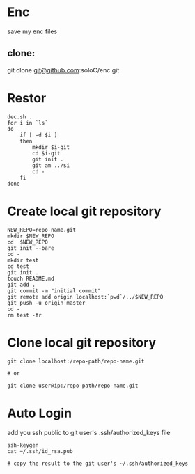 # Enc

save my enc files

## clone:
git clone git@github.com:soloC/enc.git


# Restor
```
dec.sh .
for i in `ls`
do
    if [ -d $i ]
    then
        mkdir $i-git
        cd $i-git
        git init .
        git am ../$i
        cd -
    fi
done
```

# Create local git repository
```
NEW_REPO=repo-name.git
mkdir $NEW_REPO
cd  $NEW_REPO
git init --bare
cd -
mkdir test
cd test
git init .
touch README.md
git add .
git commit -m "initial commit"
git remote add origin localhost:`pwd`/../$NEW_REPO
git push -u origin master 
cd -
rm test -fr
```

# Clone local git repository
```
git clone localhost:/repo-path/repo-name.git

# or

git clone user@ip:/repo-path/repo-name.git
```

# Auto Login 

add you ssh public to git user's .ssh/authorized_keys file
```
ssh-keygen
cat ~/.ssh/id_rsa.pub 

# copy the result to the git user's ~/.ssh/authorized_keys
```
